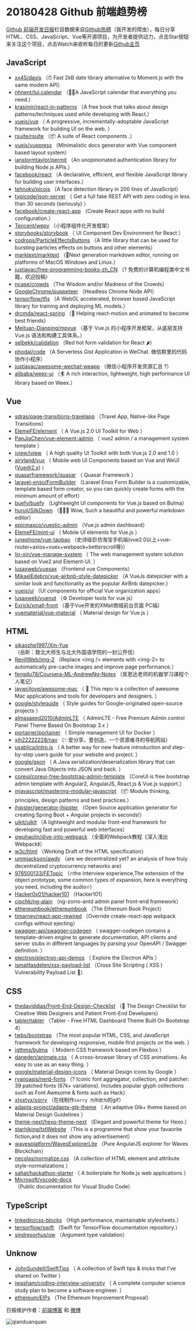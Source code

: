 # 20180428 Github 前端趋势榜

[Github 前端开发日报](http://caibaojian.com/c/news)栏目数据来自[Github热榜](http://news.caibaojian.com/)（我开发的爬虫），每日分享HTML、CSS、JavaScript、Vue等开源项目，为开发者提供动力，点击Star按钮来关注这个项目，点击Watch来收听每日的更新[Github主页](https://github.com/kujian/githubTrending)
## JavaScript

* [xx45/dayjs](https://github.com/xx45/dayjs) （⏰ Fast 2kB date library alternative to Moment.js with the same modern API）
* [nhnent/tui.calendar](https://github.com/nhnent/tui.calendar) （🍞📅A JavaScript calendar that everything you need.）
* [krasimir/react-in-patterns](https://github.com/krasimir/react-in-patterns) （A free book that talks about design patterns/techniques used while developing with React.）
* [vuejs/vue](https://github.com/vuejs/vue) （
        A progressive, incrementally-adoptable JavaScript framework for building UI on the web.
      ）
* [rsuite/rsuite](https://github.com/rsuite/rsuite) （📦 A suite of React components .）
* [vuejs/vuepress](https://github.com/vuejs/vuepress) （Minimalistic docs generator with Vue component based layout system）
* [ianstormtaylor/permit](https://github.com/ianstormtaylor/permit) （An unopinionated authentication library for building Node.js APIs.）
* [facebook/react](https://github.com/facebook/react) （A declarative, efficient, and flexible JavaScript library for building user interfaces.）
* [tehnokv/picojs](https://github.com/tehnokv/picojs) （A face detection library in 200 lines of JavaScript）
* [typicode/json-server](https://github.com/typicode/json-server) （
        Get a full fake REST API with zero coding in less than 30 seconds (seriously)
      ）
* [facebook/create-react-app](https://github.com/facebook/create-react-app) （Create React apps with no build configuration.）
* [Tencent/wepy](https://github.com/Tencent/wepy) （小程序组件化开发框架）
* [storybooks/storybook](https://github.com/storybooks/storybook) （
        UI Component Dev Environment for React
      ）
* [codrops/ParticleEffectsButtons](https://github.com/codrops/ParticleEffectsButtons) （A little library that can be used for bursting particles effects on buttons and other elements）
* [marktext/marktext](https://github.com/marktext/marktext) （📝Next generation markdown editor, running on platforms of MacOS Windows and Linux.）
* [justjavac/free-programming-books-zh_CN](https://github.com/justjavac/free-programming-books-zh_CN) （? 免费的计算机编程类中文书籍，欢迎投稿）
* [ncase/crowds](https://github.com/ncase/crowds) （The Wisdom and/or Madness of the Crowds）
* [GoogleChrome/puppeteer](https://github.com/GoogleChrome/puppeteer) （Headless Chrome Node API）
* [tensorflow/tfjs](https://github.com/tensorflow/tfjs) （A WebGL accelerated, browser based JavaScript library for training and deploying ML models.）
* [drcmda/react-spring](https://github.com/drcmda/react-spring) （🙌 Helping react-motion and animated to become best friends）
* [Meituan-Dianping/mpvue](https://github.com/Meituan-Dianping/mpvue) （基于 Vue.js 的小程序开发框架，从底层支持 Vue.js 语法和构建工具体系。）
* [selbekk/calidation](https://github.com/selbekk/calidation) （Red hot form validation for React 🌶）
* [phodal/code](https://github.com/phodal/code) （A Serverless Gist Application in WeChat. 微信群里的代码协作小程序）
* [justjavac/awesome-wechat-weapp](https://github.com/justjavac/awesome-wechat-weapp) （微信小程序开发资源汇总 ?）
* [alibaba/weex-ui](https://github.com/alibaba/weex-ui) （🏄 A rich interaction, lightweight, high performance UI library based on Weex.）

## Vue

* [sdras/page-transitions-travelapp](https://github.com/sdras/page-transitions-travelapp) （Travel App, Native-like Page Transitions）
* [ElemeFE/element](https://github.com/ElemeFE/element) （
        A Vue.js 2.0 UI Toolkit for Web
      ）
* [PanJiaChen/vue-element-admin](https://github.com/PanJiaChen/vue-element-admin) （
        vue2 admin / a management system template
      ）
* [iview/iview](https://github.com/iview/iview) （
        A high quality UI Toolkit with both Vue.js 2.0 and 1.0
      ）
* [airyland/vux](https://github.com/airyland/vux) （
        Mobile web UI Components based on Vue and WeUI (Vue@2.x)
      ）
* [quasarframework/quasar](https://github.com/quasarframework/quasar) （
        Quasar Framework
      ）
* [laravel-enso/FormBuilder](https://github.com/laravel-enso/FormBuilder) （Laravel Enso Form Builder is a customizable, template based form creator, so you can quickly create forms with the minimum amount of effort）
* [buefy/buefy](https://github.com/buefy/buefy) （Lightweight UI components for Vue.js based on Bulma）
* [huruji/SilkDown](https://github.com/huruji/SilkDown) （🍭🍭🍭 Wow, Such a beautiful and powerful markdown editor）
* [epicmaxco/vuestic-admin](https://github.com/epicmaxco/vuestic-admin) （Vue.js admin dashboard）
* [ElemeFE/mint-ui](https://github.com/ElemeFE/mint-ui) （
        Mobile UI elements for Vue.js
      ）
* [junephone/vue-taobao](https://github.com/junephone/vue-taobao) （史诗级巨仿淘宝手机端(vue2.0以上+vue-router+axios+vuex+webpack+betterscroll等)）
* [lin-xin/vue-manage-system](https://github.com/lin-xin/vue-manage-system) （
        The web management system solution based on Vue2 and Element-UI.
      ）
* [lusaxweb/vuesax](https://github.com/lusaxweb/vuesax) （Frontend vue Components）
* [MikaelEdebro/vue-airbnb-style-datepicker](https://github.com/MikaelEdebro/vue-airbnb-style-datepicker) （A VueJs datepicker with a similar look and functionality as the popular AirBnb datepicker.）
* [vuejs/ui](https://github.com/vuejs/ui) （UI components for official Vue organization apps）
* [lusaxweb/vuenut](https://github.com/lusaxweb/vuenut) （⚙️ Developer tools for vue js）
* [Exrick/xmall-front](https://github.com/Exrick/xmall-front) （基于Vue开发的XMall商城前台页面 PC端）
* [vuematerial/vue-material](https://github.com/vuematerial/vue-material) （
        Material design for Vue.js
      ）

## HTML

* [sikaozhe1997/Xin-Yue](https://github.com/sikaozhe1997/Xin-Yue) （岳昕：致北大师生与北大外国语学院的一封公开信）
* [RevillWeb/img-2](https://github.com/RevillWeb/img-2) （Replace &lt;img /&gt; elements with &lt;img-2&gt; to automatically pre-cache images and improve page performance.）
* [fengdu78/Coursera-ML-AndrewNg-Notes](https://github.com/fengdu78/Coursera-ML-AndrewNg-Notes) （吴恩达老师的机器学习课程个人笔记）
* [jaywcjlove/awesome-mac](https://github.com/jaywcjlove/awesome-mac) （
         This repo is a collection of awesome Mac applications and tools for developers and designers.
      ）
* [google/styleguide](https://github.com/google/styleguide) （
        Style guides for Google-originated open-source projects
      ）
* [almasaeed2010/AdminLTE](https://github.com/almasaeed2010/AdminLTE) （
        AdminLTE - Free Premium Admin control Panel Theme Based On Bootstrap 3.x
      ）
* [portainer/portainer](https://github.com/portainer/portainer) （
        Simple management UI for Docker
      ）
* [xjh22222228/nav](https://github.com/xjh22222228/nav) （✨爱分享，爱创造，一个资源难寻的导航网站）
* [usablica/intro.js](https://github.com/usablica/intro.js) （
        A better way for new feature introduction and step-by-step users guide for your website and project.
      ）
* [google/gson](https://github.com/google/gson) （
        A Java serialization/deserialization library that can convert Java Objects into JSON and back.
      ）
* [coreui/coreui-free-bootstrap-admin-template](https://github.com/coreui/coreui-free-bootstrap-admin-template) （CoreUI is free bootstrap admin template with Angular2, AngularJS, React.js &amp; Vue.js support.）
* [mjavascript/mastering-modular-javascript](https://github.com/mjavascript/mastering-modular-javascript) （📦 Module thinking, principles, design patterns and best practices.）
* [jhipster/generator-jhipster](https://github.com/jhipster/generator-jhipster) （Open Source application generator for creating Spring Boot + Angular projects in seconds!）
* [uikit/uikit](https://github.com/uikit/uikit) （A lightweight and modular front-end framework for developing fast and powerful web interfaces）
* [gwuhaolin/dive-into-webpack](https://github.com/gwuhaolin/dive-into-webpack) （全面的Webpack教程《深入浅出Webpack》）
* [w3c/html](https://github.com/w3c/html) （Working Draft of the HTML specification）
* [ummjackson/awdy](https://github.com/ummjackson/awdy) （are we decentralized yet? an analysis of how truly decentralized cryptocurrency networks are）
* [976500133/FETopic](https://github.com/976500133/FETopic) （🔥the interview experience,The extension of the object prototype, some common types of expansion, here is everything you need, including the audio🔥）
* [Hacker0x01/hacker101](https://github.com/Hacker0x01/hacker101) （Hacker101）
* [cipchk/ng-alain](https://github.com/cipchk/ng-alain) （ng-zorro-antd admin panel front-end framework）
* [ethereumbook/ethereumbook](https://github.com/ethereumbook/ethereumbook) （The Ethereum Book Project）
* [timarney/react-app-rewired](https://github.com/timarney/react-app-rewired) （Override create-react-app webpack configs without ejecting）
* [swagger-api/swagger-codegen](https://github.com/swagger-api/swagger-codegen) （
        swagger-codegen contains a template-driven engine to generate documentation, API clients and server stubs in different languages by parsing your OpenAPI / Swagger definition.
      ）
* [electron/electron-api-demos](https://github.com/electron/electron-api-demos) （
        Explore the Electron APIs
      ）
* [ismailtasdelen/xss-payload-list](https://github.com/ismailtasdelen/xss-payload-list) （Cross Site Scripting ( XSS ) Vulnerability Payload List 🚀）

## CSS

* [thedaviddias/Front-End-Design-Checklist](https://github.com/thedaviddias/Front-End-Design-Checklist) （💎 The Design Checklist for Creative Web Designers and Patient Front-End Developers）
* [tabler/tabler](https://github.com/tabler/tabler) （Tabler - Free HTML Dashboard Theme Built On Bootstrap 4）
* [twbs/bootstrap](https://github.com/twbs/bootstrap) （The most popular HTML, CSS, and JavaScript framework for developing responsive, mobile first projects on the web.
      ）
* [jgthms/bulma](https://github.com/jgthms/bulma) （
        Modern CSS framework based on Flexbox
      ）
* [daneden/animate.css](https://github.com/daneden/animate.css) （
        A cross-browser library of CSS animations. As easy to use as an easy thing.
      ）
* [google/material-design-icons](https://github.com/google/material-design-icons) （
        Material Design icons by Google
      ）
* [ryanoasis/nerd-fonts](https://github.com/ryanoasis/nerd-fonts) （? Iconic font aggregator, collection, and patcher: 39 patched fonts (87k+ variations). Includes popular glyph collections such as Font Awesome &amp; fonts such as Hack）
* [xtyxtyx/sorry](https://github.com/xtyxtyx/sorry) （在线制作`sorry 为所欲为`的gif）
* [adapta-project/adapta-gtk-theme](https://github.com/adapta-project/adapta-gtk-theme) （
        An adaptive Gtk+ theme based on Material Design Guidelines
      ）
* [theme-next/hexo-theme-next](https://github.com/theme-next/hexo-theme-next) （Elegant and powerful theme for Hexo.）
* [starhiking/txtWebsite](https://github.com/starhiking/txtWebsite) （This is a programme that show your favaorite fiction,and it does not show any advertisement）
* [wavesplatform/WavesExplorerLite](https://github.com/wavesplatform/WavesExplorerLite) （Pure AngularJS explorer for Waves Blockchain）
* [necolas/normalize.css](https://github.com/necolas/normalize.css) （A collection of HTML element and attribute style-normalizations
      ）
* [sahat/hackathon-starter](https://github.com/sahat/hackathon-starter) （
        A boilerplate for Node.js web applications
      ）
* [Microsoft/vscode-docs](https://github.com/Microsoft/vscode-docs) （Public documentation for Visual Studio Code）

## TypeScript

* [linkedin/css-blocks](https://github.com/linkedin/css-blocks) （High performance, maintainable stylesheets.）
* [tensorflow/swift](https://github.com/tensorflow/swift) （Swift for TensorFlow documentation repository.）
* [sindresorhus/ow](https://github.com/sindresorhus/ow) （Argument type validation）

## Unknow

* [JohnSundell/SwiftTips](https://github.com/JohnSundell/SwiftTips) （
        A collection of Swift tips &amp; tricks that I've shared on Twitter
      ）
* [jwasham/coding-interview-university](https://github.com/jwasham/coding-interview-university) （
        A complete computer science study plan to become a software engineer.
      ）
* [ethereum/EIPs](https://github.com/ethereum/EIPs) （The Ethereum Improvement Proposal）


日报维护作者：[前端博客](http://caibaojian.com/) 和 [微博](http://caibaojian.com/go/weibo)

![qianduanquan](https://user-images.githubusercontent.com/3055447/38468989-651132ac-3b80-11e8-8e6b-15122322a9d7.png)